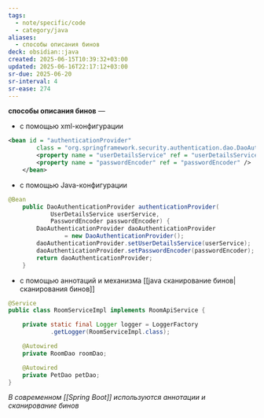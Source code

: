 ```yaml
---
tags:
  - note/specific/code
  - category/java
aliases:
  - способы описания бинов
deck: obsidian::java
created: 2025-06-15T10:39:32+03:00
updated: 2025-06-16T22:17:12+03:00
sr-due: 2025-06-20
sr-interval: 4
sr-ease: 274
---
```


**способы описания бинов**
—
- с помощью xml-конфигурации
```xml
<bean id = "authenticationProvider"
        class = "org.springframework.security.authentication.dao.DaoAuthenticationProvider">
        <property name = "userDetailsService" ref = "userDetailsService" />
        <property name = "passwordEncoder" ref = "passwordEncoder" />
    </bean>
```
- с помощью Java-конфигурации
```java SecurityConfig.java
@Bean
    public DaoAuthenticationProvider authenticationProvider(
            UserDetailsService userService,
            PasswordEncoder passwordEncoder) {
        DaoAuthenticationProvider daoAuthenticationProvider
                = new DaoAuthenticationProvider();
        daoAuthenticationProvider.setUserDetailsService(userService);
        daoAuthenticationProvider.setPasswordEncoder(passwordEncoder);
        return daoAuthenticationProvider;
    }
```
- с помощью аннотаций и механизма [[java сканирование бинов|сканирования бинов]]
```java
@Service
public class RoomServiceImpl implements RoomApiService {

    private static final Logger logger = LoggerFactory
            .getLogger(RoomServiceImpl.class);

    @Autowired
    private RoomDao roomDao;

    @Autowired
    private PetDao petDao;
}
```

*В современном [[Spring Boot]] используются аннотации и сканирование бинов*
